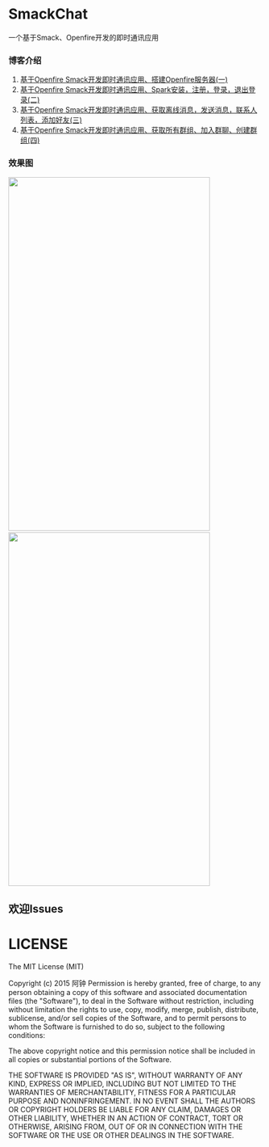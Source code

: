 # SmackChat
一个基于Smack、Openfire开发的即时通讯应用
### 博客介绍
 1. [基于Openfire Smack开发即时通讯应用、搭建Openfire服务器(一)](http://blog.csdn.net/a_zhon/article/details/60871706)
 2. [ 基于Openfire Smack开发即时通讯应用、Spark安装，注册，登录，退出登录(二)](http://blog.csdn.net/a_zhon/article/details/61193630)
 3. [基于Openfire Smack开发即时通讯应用、获取离线消息，发送消息，联系人列表，添加好友(三)](http://blog.csdn.net/a_zhon/article/details/62037514)
 4. [基于Openfire Smack开发即时通讯应用、获取所有群组、加入群聊、创建群组(四)](http://blog.csdn.net/a_zhon/article/details/64919875)

### 效果图

<img src="http://img.blog.csdn.net/20170323093645146?watermark/2/text/aHR0cDovL2Jsb2cuY3Nkbi5uZXQvYV96aG9u/font/5a6L5L2T/fontsize/400/fill/I0JBQkFCMA==/dissolve/70/gravity/SouthEast" width ="400" height="700"/><font>&nbsp;</font>
<img src="http://img.blog.csdn.net/20170323093821086?watermark/2/text/aHR0cDovL2Jsb2cuY3Nkbi5uZXQvYV96aG9u/font/5a6L5L2T/fontsize/400/fill/I0JBQkFCMA==/dissolve/70/gravity/SouthEast" width ="400" height="700"/>
## 欢迎Issues

# LICENSE
The MIT License (MIT)

Copyright (c) 2015 阿钟
Permission is hereby granted, free of charge, to any person obtaining a copy of this software and associated documentation files (the "Software"), to deal in the Software without restriction, including without limitation the rights to use, copy, modify, merge, publish, distribute, sublicense, and/or sell copies of the Software, and to permit persons to whom the Software is furnished to do so, subject to the following conditions:

The above copyright notice and this permission notice shall be included in all copies or substantial portions of the Software.

THE SOFTWARE IS PROVIDED "AS IS", WITHOUT WARRANTY OF ANY KIND, EXPRESS OR IMPLIED, INCLUDING BUT NOT LIMITED TO THE WARRANTIES OF MERCHANTABILITY, FITNESS FOR A PARTICULAR PURPOSE AND NONINFRINGEMENT. IN NO EVENT SHALL THE AUTHORS OR COPYRIGHT HOLDERS BE LIABLE FOR ANY CLAIM, DAMAGES OR OTHER LIABILITY, WHETHER IN AN ACTION OF CONTRACT, TORT OR OTHERWISE, ARISING FROM, OUT OF OR IN CONNECTION WITH THE SOFTWARE OR THE USE OR OTHER DEALINGS IN THE SOFTWARE.
